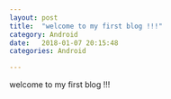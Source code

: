 ```yaml
---
layout: post
title:  "welcome to my first blog !!!"
category: Android
date:   2018-01-07 20:15:48
categories: Android

---
```


welcome to my first blog !!!
